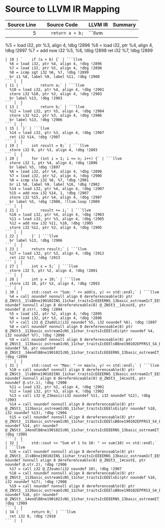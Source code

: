 # Source to LLVM IR Mapping

| Source Line | Source Code | LLVM IR | Summary |
| ----------: | ----------- | ------- | ------- |
| 5 | `    return a + b;` | ```llvm
  %5 = load i32, ptr %3, align 4, !dbg !2896
  %6 = load i32, ptr %4, align 4, !dbg !2897
  %7 = add nsw i32 %5, %6, !dbg !2898
  ret i32 %7, !dbg !2899
``` |  |
| 10 | `    if (a > b) {` | ```llvm
  %6 = load i32, ptr %4, align 4, !dbg !2896
  %7 = load i32, ptr %5, align 4, !dbg !2898
  %8 = icmp sgt i32 %6, %7, !dbg !2899
  br i1 %8, label %9, label %11, !dbg !2900
``` |  |
| 11 | `        return a;` | ```llvm
  %10 = load i32, ptr %4, align 4, !dbg !2901
  store i32 %10, ptr %3, align 4, !dbg !2903
  br label %13, !dbg !2903
``` |  |
| 13 | `        return b;` | ```llvm
  %12 = load i32, ptr %5, align 4, !dbg !2904
  store i32 %12, ptr %3, align 4, !dbg !2906
  br label %13, !dbg !2906
``` |  |
| 15 | `}` | ```llvm
  %14 = load i32, ptr %3, align 4, !dbg !2907
  ret i32 %14, !dbg !2907
``` |  |
| 19 | `    int result = 0;` | ```llvm
  store i32 0, ptr %3, align 4, !dbg !2893
``` |  |
| 20 | `    for (int i = 1; i <= n; i++) {` | ```llvm
  store i32 1, ptr %4, align 4, !dbg !2896
  br label %5, !dbg !2897
  %6 = load i32, ptr %4, align 4, !dbg !2898
  %7 = load i32, ptr %2, align 4, !dbg !2900
  %8 = icmp sle i32 %6, %7, !dbg !2901
  br i1 %8, label %9, label %16, !dbg !2902
  %14 = load i32, ptr %4, align 4, !dbg !2907
  %15 = add nsw i32 %14, 1, !dbg !2907
  store i32 %15, ptr %4, align 4, !dbg !2907
  br label %5, !dbg !2908, !llvm.loop !2909
``` |  |
| 21 | `        result += i;` | ```llvm
  %10 = load i32, ptr %4, align 4, !dbg !2903
  %11 = load i32, ptr %3, align 4, !dbg !2905
  %12 = add nsw i32 %11, %10, !dbg !2905
  store i32 %12, ptr %3, align 4, !dbg !2905
``` |  |
| 22 | `    }` | ```llvm
  br label %13, !dbg !2906
``` |  |
| 23 | `    return result;` | ```llvm
  %17 = load i32, ptr %3, align 4, !dbg !2912
  ret i32 %17, !dbg !2913
``` |  |
| 27 | `    int x = 5;` | ```llvm
  store i32 5, ptr %2, align 4, !dbg !2891
``` |  |
| 28 | `    int y = 10;` | ```llvm
  store i32 10, ptr %3, align 4, !dbg !2893
``` |  |
| 30 | `    std::cout << "Sum: " << add(x, y) << std::endl;` | ```llvm
  %4 = call noundef nonnull align 8 dereferenceable(8) ptr @_ZNSt3__1lsB8ne190102INS_11char_traitsIcEEEERNS_13basic_ostreamIcT_EES6_PKc(ptr noundef nonnull align 8 dereferenceable(8) @_ZNSt3__14coutE, ptr noundef @.str), !dbg !2894
  %5 = load i32, ptr %2, align 4, !dbg !2895
  %6 = load i32, ptr %3, align 4, !dbg !2896
  %7 = call i32 @_Z3addii(i32 noundef %5, i32 noundef %6), !dbg !2897
  %8 = call noundef nonnull align 8 dereferenceable(8) ptr @_ZNSt3__113basic_ostreamIcNS_11char_traitsIcEEElsEi(ptr noundef %4, i32 noundef %7), !dbg !2898
  %9 = call noundef nonnull align 8 dereferenceable(8) ptr @_ZNSt3__113basic_ostreamIcNS_11char_traitsIcEEElsB8ne190102EPFRS3_S4_E(ptr noundef %8, ptr noundef @_ZNSt3__14endlB8ne190102IcNS_11char_traitsIcEEEERNS_13basic_ostreamIT_T0_EES7_), !dbg !2899
``` |  |
| 31 | `    std::cout << "Max: " << max(x, y) << std::endl;` | ```llvm
  %10 = call noundef nonnull align 8 dereferenceable(8) ptr @_ZNSt3__1lsB8ne190102INS_11char_traitsIcEEEERNS_13basic_ostreamIcT_EES6_PKc(ptr noundef nonnull align 8 dereferenceable(8) @_ZNSt3__14coutE, ptr noundef @.str.1), !dbg !2900
  %11 = load i32, ptr %2, align 4, !dbg !2901
  %12 = load i32, ptr %3, align 4, !dbg !2902
  %13 = call i32 @_Z3maxii(i32 noundef %11, i32 noundef %12), !dbg !2903
  %14 = call noundef nonnull align 8 dereferenceable(8) ptr @_ZNSt3__113basic_ostreamIcNS_11char_traitsIcEEElsEi(ptr noundef %10, i32 noundef %13), !dbg !2904
  %15 = call noundef nonnull align 8 dereferenceable(8) ptr @_ZNSt3__113basic_ostreamIcNS_11char_traitsIcEEElsB8ne190102EPFRS3_S4_E(ptr noundef %14, ptr noundef @_ZNSt3__14endlB8ne190102IcNS_11char_traitsIcEEEERNS_13basic_ostreamIT_T0_EES7_), !dbg !2905
``` |  |
| 32 | `    std::cout << "Sum of 1 to 10: " << sum(10) << std::endl;` | ```llvm
  %16 = call noundef nonnull align 8 dereferenceable(8) ptr @_ZNSt3__1lsB8ne190102INS_11char_traitsIcEEEERNS_13basic_ostreamIcT_EES6_PKc(ptr noundef nonnull align 8 dereferenceable(8) @_ZNSt3__14coutE, ptr noundef @.str.2), !dbg !2906
  %17 = call i32 @_Z3sumi(i32 noundef 10), !dbg !2907
  %18 = call noundef nonnull align 8 dereferenceable(8) ptr @_ZNSt3__113basic_ostreamIcNS_11char_traitsIcEEElsEi(ptr noundef %16, i32 noundef %17), !dbg !2908
  %19 = call noundef nonnull align 8 dereferenceable(8) ptr @_ZNSt3__113basic_ostreamIcNS_11char_traitsIcEEElsB8ne190102EPFRS3_S4_E(ptr noundef %18, ptr noundef @_ZNSt3__14endlB8ne190102IcNS_11char_traitsIcEEEERNS_13basic_ostreamIT_T0_EES7_), !dbg !2909
``` |  |
| 34 | `    return 0;` | ```llvm
  ret i32 0, !dbg !2910
``` |  |

